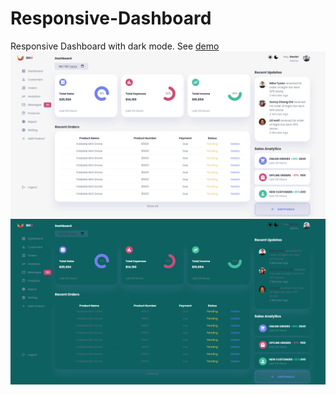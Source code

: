 # Responsive-Dashboard
Responsive Dashboard with dark mode. See [demo](https://shakiba-vakili.github.io/Responsive-Dashboard/)
<img src='img/02.png'>
<img src='img/01.png'>
